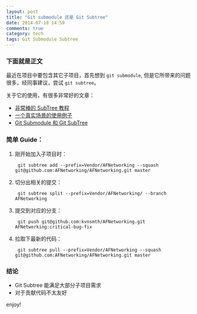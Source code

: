```yaml
---
layout: post
title: "Git submodule 还是 Git Subtree"
date: 2014-07-18 14:59
comments: true
category: tech
tags: Git Submodule Subtree
---
```


### 下面就是正文

最近在项目中要包含其它子项目，首先想到 `git submodule`, 但是它所带来的问题很多，经同事建议，尝试 `git subtree`。

关于它的使用，有很多非常好的文章：

+ [非常棒的 SubTree 教程](http://blog.charlescy.com/blog/2013/08/17/git-subtree-tutorial/)
+ [一个真实场景的使用例子](https://gist.github.com/kvnsmth/4688345)
+ [Git Submodule 和 Git SubTree](http://blogs.atlassian.com/2013/05/alternatives-to-git-submodule-git-subtree/)


### 简单 Guide：

1. 刚开始加入子项目时：

        git subtree add --prefix=Vendor/AFNetworking --squash git@github.com:AFNetworking/AFNetworking.git master

2. 切分出相关的提交：

        git subtree split --prefix=Vendor/AFNetworking/ --branch AFNetworking

3. 提交到对应的分支：

        git push git@github.com:kvnsmth/AFNetworking.git AFNetworking:critical-bug-fix

4. 拉取下最新的代码：

        git subtree pull --prefix=Vendor/AFNetworking --squash git@github.com:AFNetworking/AFNetworking.git master

### 结论

+ Git Subtree 能满足大部分子项目需求
+ 对于贡献代码不太友好

enjoy!
